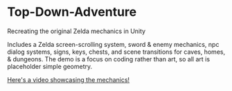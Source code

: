# Top-Down-Adventure
Recreating the original Zelda mechanics in Unity

Includes a Zelda screen-scrolling system, sword & enemy mechanics, npc dialog systems, signs, keys, chests, and scene transitions for caves, homes, & dungeons.
The demo is a focus on coding rather than art, so all art is placeholder simple geometry.

[Here's a video showcasing the mechanics!](https://www.youtube.com/watch?v=pob8ws1hmlg)
